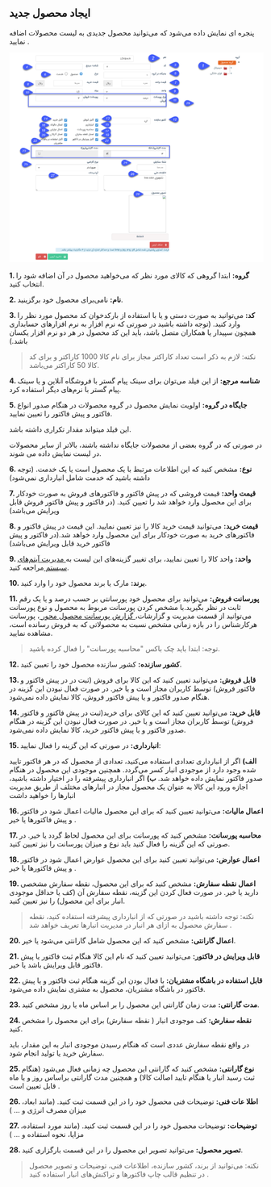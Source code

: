 ## ایجاد محصول جدید



پنجره ای نمایش داده می‌شود که می‌توانید محصول جدیدی به لیست محصولات اضافه نمایید .

![](product1.png) 

 
**1. گروه:** ابتدا گروهی که کالای مورد نظر که می‌خواهید محصول  در آن اضافه شود را انتخاب کنید.

**2. نام:** نامی‌برای محصول خود برگزینید.

**3. کد:** می‌توانید به صورت دستی و یا با استفاده از بارکدخوان کد محصول مورد نظر را وارد کنید. (توجه داشته باشید در صورتی که نرم افزار به نرم افزارهای حسابداری همچون سپیدار یا همکاران متصل باشد، باید این کد محصول در هر دو نرم افزار یکسان باشد.)

> نکته: لازم به ذکر است تعداد کاراکتر مجاز برای نام کالا 1000 کاراکتر و برای کد کالا 50 کاراکتر می‌باشد. 



**4. شناسه مرجع:** از این فیلد می‌توان برای سینک پیام گستر با فروشگاه آنلاین و یا سینک پیام گستر با نرم‌های دیگر استفاده کرد.

 **5. جایگاه در گروه:** اولویت نمایش محصول در گروه محصولات در هنگام صدور انواع فاکتور و پیش فاکتور را تعیین نمایید.

این فیلد میتواند مقدار تکراری داشته باشد.

 در صورتی که در گروه بعضی از محصولات جایگاه نداشته باشند، بالاتر از سایر محصولات در لیست نمایش داده می‌ شوند. 


**6. نوع:** مشخص کنید که این اطلاعات مرتبط با یک محصول است یا یک خدمت. (توجه داشته باشید که  خدمت شامل انبارداری نمی‌شود)

**7. قیمت واحد:** قیمت فروشی که در پیش فاکتور و فاکتورهای فروش به صورت خودکار برای این محصول وارد خواهد شد را تعیین کنید. (در فاکتور و پیش فاکتور فروش قابل ویرایش می‌باشد)

**8. قیمت خرید:** می‌توانید قیمت خرید کالا را نیز تعیین نمایید. این قیمت در پیش فاکتور و فاکتورهای خرید به صورت خودکار برای این محصول وارد خواهد شد.(در فاکتور و پیش فاکتور خرید قابل ویرایش می‌باشد)

**9. واحد:** واحد کالا را تعیین نمایید، برای تغییر گزینه‌های این لیست به[ مدیریت آیتم‌های سیستم ](https://github.com/1stco/PayamGostarDocs/blob/master/help%202.5.4/Basic-Information/Management-of-system-items/Management-of-system-items.md)مراجعه کنید.

**10. برند:** مارک یا برند محصول خود را وارد کنید.

**11. پورسانت فروش:**  می‌توانید برای محصول خود پورسانتی بر حسب درصد و یا یک رقم ثابت در نظر بگیرید.با مشخص کردن پورسانت مربوط به محصول و نوع پورسانت می‌توانید از قسمت مدیریت و گزارشات،[ گزارش پورسانت محصول محور ](https://github.com/1stco/PayamGostarDocs/blob/master/help%202.5.4/Management-and-reports/Sales-reports/Payroll-calculation/Product-centric-commission/Product-centric-commission.md)، پورسانت هرکارشناس را در بازه زمانی مشخص نسبت به محصولاتی که به فروش رسانده است، مشاهده نمایید.


> توجه: ابتدا باید چک باکس "محاسبه پورسانت" را فعال کرده باشید.


**12. کشور سازنده:** کشور سازنده محصول خود را تعیین کنید.

**13. قابل فروش:** می‌توانید تعیین کنید که این کالا برای فروش (ثبت در در پیش فاکتور و فاکتور فروش) توسط کاربران مجاز است و یا خیر. در صورت فعال نبودن این گزینه در هنگام صدور فاکتور و یا پیش فاکتور فروش، کالا نمایش داده نمی‌شود.

**14. قابل خرید:** می‌توانید تعیین کنید که این کالای برای خرید(ثبت در پیش فاکتور و فاکتور فروش) توسط کاربران مجاز است و یا خیر. در صورت فعال نبودن این گزینه در هنگام صدور فاکتور و یا پیش فاکتور خرید، کالا نمایش داده نمی‌شود.

**15. انبارداری:** در صورتی که این گزینه را فعال نمایید:

**الف)** اگر از انبارداری تعدادی استفاده می‌کنید، تعدادی از محصول  که در هر فاکتور تایید شده وجود دارد از موجودی انبار کسر می‌گردد. همچنین موجودی این محصول در هنگام صدور فاکتور نمایش داده خواهد شد.
**ب)** اگر انبارداری پیشرفته را در اختیار داشته باشید، اجازه ورود این کالا به عنوان یک محصول مجاز در انبارهای مختلف از طریق مدیریت انبار‌ها را خواهید داشت

**16. اعمال مالیات:** می‌توانید تعیین کنید که  برای این محصول مالیات اعمال شود در فاکتور و  پیش فاکتور‌ها یا خیر .

**17. محاسبه پورسانت:** مشخص کنید که پورسانت برای این محصول لحاظ گردد یا خیر. در صورتی که این گزینه را فعال کنید باید نوع و میزان پورسانت را نیز تعیین کنید.

**18. اعمال عوارض:**  می‌توانید تعیین کنید  برای این محصول عوارض اعمال شود در فاکتور و  پیش فاکتور‌ها یا خیر .

**19. اعمال نقطه سفارش:** مشخص کنید که برای این محصول، نقطه سفارش مشخصی دارید یا خیر. در صورت فعال کردن این گزینه، نقطه سفارش آن (کف یا حداقل موجودی انبار برای این محصول) را نیز تعیین کنید.

> نکته: توجه داشته باشید در صورتی که از انبارداری پیشرفته استفاده کنید، نقطه سفارش محصول به ازای هر انبار در مدیریت انبار‌ها تعریف خواهد شد . 

**20. اعمال گارانتی:** مشخص کنید که این محصول شامل گارانتی می‌شود یا خیر.

**21. قابل ویرایش در فاکتور:** می‌توانید تعیین کنید که نام این کالا هنگام ثبت فاکتور یا پیش فاکتور قابل ویرایش باشد یا خیر.

**22. قابل استفاده در باشگاه مشتریان:** با فعال بودن این گزینه هنگام ثبت فاکتور و یا پیش فاکتور در باشگاه مشتریان، محصول به مشتری نمایش داده می‌شود.

**23.  مدت گارانتی:** مدت زمان گارانتی این محصول را بر اساس ماه یا روز مشخص کنید.

**24. نقطه سفارش:** کف موجودی انبار ( نقطه سفارش) برای این محصول را مشخص کنید.

در واقع نقطه سفارش عددی است که هنگام رسیدن موجودی انبار به این مقدار، باید سفارش خرید یا تولید انجام شود. 

**25. نوع گارانتی:** مشخص کنید که گارانتی این محصول چه زمانی فعال می‌شود (هنگام ثبت رسید انبار یا هنگام تایید اصالت کالا) و همچنین مدت گارانتی براساس روز و یا ماه قابل تعیین است .

**26. اطلا عات فنی:** توضیحات فنی محصول خود را در این قسمت ثبت کنید. (مانند ابعاد، میزان مصرف انرژی و ... )

**27. توضیحات:** توضیحات محصول خود را در این قسمت ثبت کنید. (مانند مورد استفاده، مزایا، نحوه استفاده و ... )

**28. تصویر محصول:** می‌توانید تصویر این محصول را در این قسمت بارگزاری کنید.
 
 
> نکته: می‌توانید از برند، کشور سازنده، اطلاعات فنی، توضیحات و تصویر محصول در تنظیم قالب چاپ فاکتورها و تراکنش‌های انبار استفاده کنید .

